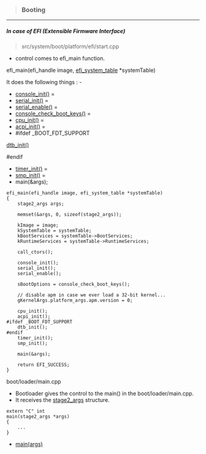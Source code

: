 >### Booting

----

##### In case of EFI (Extensible Firmware Interface)
> src/system/boot/platform/efi/start.cpp

* control comes to efi_main function.

efi_main(efi_handle image, [efi_system_table](/boot/efi_table.md) *systemTable)

It does the following things : -
* [console_init()](/boot/efi/console.md) =
* [serial_init()](/boot/efi/serial.md) =
* [serial_enable()](/boot/efi/serial.md#serial_enable) =
* [console_check_boot_keys()](/boot/efi/console.md#console_check_boot_keys) =
* [cpu_init()](/boot/efi/cpu.md#cpu_init) = 
* [acpi_init()](/boot/efi/acpi.md#acpi_init) =
* 	#ifdef _BOOT_FDT_SUPPORT

[dtb_init()](/boot/efi/dtb.md#dtb_init)

#endif
* [timer_init()](/boot/efi/timer.md#timer_init) =
* [smp_init()](/boot/efi/smp.md#smp_init) =
* main(&args);

```
efi_main(efi_handle image, efi_system_table *systemTable)
{
	stage2_args args;

	memset(&args, 0, sizeof(stage2_args));

	kImage = image;
	kSystemTable = systemTable;
	kBootServices = systemTable->BootServices;
	kRuntimeServices = systemTable->RuntimeServices;

	call_ctors();

	console_init();
	serial_init();
	serial_enable();

	sBootOptions = console_check_boot_keys();

	// disable apm in case we ever load a 32-bit kernel...
	gKernelArgs.platform_args.apm.version = 0;

	cpu_init();
	acpi_init();
#ifdef _BOOT_FDT_SUPPORT
	dtb_init();
#endif
	timer_init();
	smp_init();

	main(&args);

	return EFI_SUCCESS;
}

```


boot/loader/main.cpp
* Bootloader gives the control to the main() in the boot/loader/main.cpp.
* It receives the [stage2_args](/boot/structure/stage2_args.md) structure.
```
extern "C" int
main(stage2_args *args)
{
	...
}
```
* [main(args)](/boot/loader/main.md#main)

